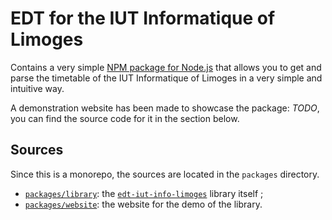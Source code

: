 # EDT for the IUT Informatique of Limoges

Contains a very simple [NPM package for Node.js](https://www.npmjs.com/package/edt-iut-info-limoges) that allows you to get and parse the timetable of the IUT Informatique of Limoges in a very simple and intuitive way.

A demonstration website has been made to showcase the package: *TODO*, you can find the source code for it in the section below.

## Sources

Since this is a monorepo, the sources are located in the `packages` directory.

- [`packages/library`](./packages/library/): the [`edt-iut-info-limoges`](https://www.npmjs.com/package/edt-iut-info-limoges) library itself ;
- [`packages/website`](./packages/website/): the website for the demo of the library.
